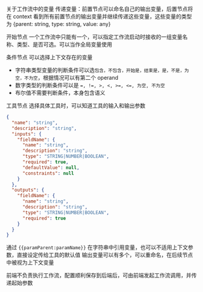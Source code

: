 关于工作流中的变量
传递变量：前置节点可以命名自己的输出变量，后置节点将在 context 看到所有前置节点的输出变量并继续传递这些变量，这些变量的类型为 {parent: string, type: string, value: any}

开始节点
一个工作流中只能有一个，可以指定工作流启动时接收的一组变量名称、类型、是否可选。可以当作全局变量使用

条件节点
可以选择上下文存在的变量
- 字符串类型变量的判断条件可以选`包含，不包含，开始是，结束是，是，不是，为空，不为空`，根据情况可以有第二个 operand
- 数字类型的判断条件可以是 `=, !=, >, <, >=, <=, 为空, 不为空`
- 布尔值不需要判断条件，本身包含语义

工具节点
选择具体工具时，可以知道工具的输入和输出参数
```json
{
  "name": "string",
  "description": "string",
  "inputs": {
    "fieldName": {
      "name": "string",
      "description": "string",
      "type": "STRING|NUMBER|BOOLEAN",
      "required": true,
      "defaultValue": null,
      "constraints": null
    }
  },
  "outputs": {
    "fieldName": {
      "name": "string",
      "description": "string",
      "type": "STRING|NUMBER|BOOLEAN",
      "required": true
    }
  }
}
```
通过 `{{paramParent:paramName}}` 在字符串中引用变量，也可以不适用上下文参数，直接设定传给工具的默认值
输出变量可以有多个，可以重命名，在后续节点中被视为上下文变量

前端不负责执行工作流，配置顺利保存到后端后，可由前端发起工作流调用，并传递起始参数